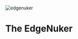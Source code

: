 ![edgenuker](https://github.com/FaserGer853/EdgeNuker/assets/90092906/3549bc38-7399-482b-a216-8cb7191e744a)
# The EdgeNuker
